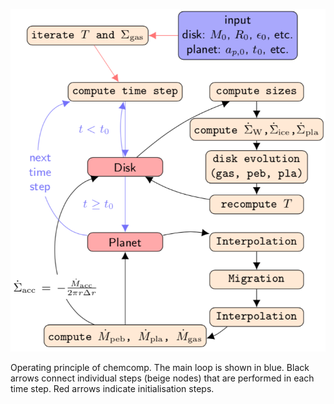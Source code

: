 ![Operating Principle](images/operating_principle.png)

Operating principle of chemcomp. The main loop is shown in blue. Black arrows connect individual steps (beige nodes) that are performed in each time step. Red arrows indicate initialisation steps.